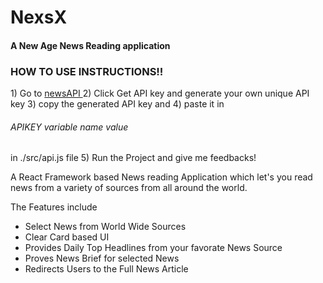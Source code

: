 
<h1>NexsX</h1>
<h4>A New Age News Reading application</h4>

<h3>HOW TO USE INSTRUCTIONS!!</h3>
<p> 
1) Go to <a href="https://newsapi.org/"> newsAPI </a>
2) Click Get API key and generate your own unique API key
3) copy the generated API key and 
4) paste it in <h6>APIKEY variable name value</h6> in ./src/api.js file
5) Run the Project and give me feedbacks!
</p>

<p>A React Framework based News reading Application which let's you 
read news from a variety of sources from all around the world.</p>

<p>The Features include</p>
<ul>
	<li>Select News from World Wide Sources</li>
	<li> Clear Card based UI</li>
	<li> Provides Daily Top Headlines from your favorate News Source </li>
	<li> Proves News Brief for selected News</li>
	<li> Redirects Users to the Full News Article</li> 
</ul>




